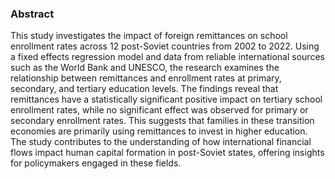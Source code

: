 ### Abstract <br>
This study investigates the impact of foreign remittances on school enrollment rates across 12 post-Soviet countries from 2002 to 2022. Using a fixed effects regression model and data from reliable international sources such as the World Bank and UNESCO, the research examines the relationship between remittances and enrollment rates at primary, secondary, and tertiary education levels. The findings reveal that remittances have a statistically significant positive impact on tertiary school enrollment rates, while no significant effect was observed for primary or secondary enrollment rates. This suggests that families in these transition economies are primarily using remittances to invest in higher education. The study contributes to the understanding of how international financial flows impact human capital formation in post-Soviet states, offering insights for policymakers engaged in these fields.
